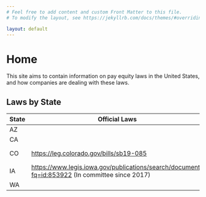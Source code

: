 ```yaml
---
# Feel free to add content and custom Front Matter to this file.
# To modify the layout, see https://jekyllrb.com/docs/themes/#overriding-theme-defaults

layout: default
---
```


# Home

This site aims to contain information on pay equity laws in the United States, and
how companies are dealing with these laws.

## Laws by State

| State | Official Laws | Extra Information |
| ----- | ------------- | ----------------- |
| AZ    |
| CA    |  | <https://www.dir.ca.gov/dlse/california_equal_pay_act.htm> |
| CO    | <https://leg.colorado.gov/bills/sb19-085> | <https://cdle.colorado.gov/equalpaytransparency> <https://www.coloradoexcluded.com/> |
| IA    | <https://www.legis.iowa.gov/publications/search/document?fq=id:853922> (In committee since 2017) | |
| WA    |

